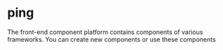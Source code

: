 # ping
The front-end component platform contains components of various frameworks. You can create new components or use these components

